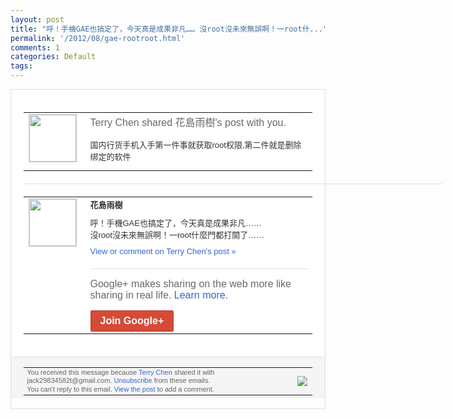 ```yaml
---
layout: post
title: "呼！手機GAE也搞定了，今天真是成果非凡…… 沒root沒未來無誤啊！一root什..."
permalink: '/2012/08/gae-rootroot.html'
comments: 1
categories: Default
tags: 
---
```

<div style="border:solid 1px #dfdfdf;color:#686868;font:13px Arial"><div style="background-color:#fff;padding:20px;"><table cellpadding="0" cellspacing="0"><tr><td style="padding-right:15px;vertical-align:top"><a href="https://plus.google.com/_/notifications/emlink?emrecipient=110200756825219614165&amp;emid=CLj5yPfohLICFWgBtAodrSkAAA&amp;path=%2F108643996575278738906&amp;dt=1345967839400&amp;uob=8"><img height="75" src="https://lh3.googleusercontent.com/-KKRGTyJ5Bl0/AAAAAAAAAAI/AAAAAAAAEEY/jllxqER5dCk/s75-c-k-a/photo.jpg" style="border:solid 1px #cccccc;" width="75"/></a></td><td style="width:578px;color:#333;font:13px Arial;vertical-align:top"><div style="color:#686868;font:16px Arial;padding-bottom:15px">Terry Chen shared 花島雨樹's post with you.</div><div style="padding-bottom:10px">国内行货手机入手第一件事就获取root权<wbr/>限,第二件就是删除绑定的软件</div></td></tr></table><div style="margin:20px 0;border-bottom:solid 1px #dfdfdf;width:670px"></div><table cellpadding="0" cellspacing="0"><tr><td style="padding-right:15px;vertical-align:top"><a href="https://plus.google.com/_/notifications/emlink?emrecipient=110200756825219614165&amp;emid=CLj5yPfohLICFWgBtAodrSkAAA&amp;path=%2F112714763098738464933&amp;dt=1345967839400&amp;uob=8"><img height="75" src="https://lh5.googleusercontent.com/-1biUDNrr9Ac/AAAAAAAAAAI/AAAAAAAAd-Q/UdxyJIs3SuU/s75-c-k-a/photo.jpg" style="border:solid 1px #cccccc;" width="75"/></a></td><td style="width:578px;color:#333;font:13px Arial;vertical-align:top"><div style="font-weight:bold;padding-bottom:10px">花島雨樹</div><div style="padding-bottom:10px">呼！手機GAE也搞定了，今天真是成果非凡<wbr/>……<br/>沒root沒未來無誤啊！一root什<wbr/>麼門都打開了……</div><a href="https://plus.google.com/_/notifications/emlink?emrecipient=110200756825219614165&amp;emid=CLj5yPfohLICFWgBtAodrSkAAA&amp;path=%2F108643996575278738906%2Fposts%2FC8hfDADtyji%3Fgpinv%3DAMIXal-s2_sWfC93X6vTmVOD5uVwIfckZBN-Nlsnm3sslA2euVhhzWFItgSWl_HqiYngoQTEA2zXg6QlxaNx05cA1ydVKNg3Kqn89xiE4HVij14nwg9gKi8&amp;dt=1345967839400&amp;uob=8" style="color:#3366CC;text-decoration:none">View or comment on Terry Chen's post »</a><div style="margin-top:20px;border-top:solid 1px #dfdfdf"><div style="padding:15px 0;color:#686868;font:16px Arial">Google+ makes sharing on the web more like sharing in real life. <a href="http://www.google.com/+/learnmore/" style="color:#3366CC;text-decoration:none">Learn more</a>.</div><a href="https://plus.google.com/_/notifications/emlink?emrecipient=110200756825219614165&amp;emid=CLj5yPfohLICFWgBtAodrSkAAA&amp;path=%2F%3Fgpinv%3DAMIXal-s2_sWfC93X6vTmVOD5uVwIfckZBN-Nlsnm3sslA2euVhhzWFItgSWl_HqiYngoQTEA2zXg6QlxaNx05cA1ydVKNg3Kqn89xiE4HVij14nwg9gKi8&amp;dt=1345967839400&amp;uob=8" style="display:inline-block;padding:7px 15px;background-color:#d44b38; color:#fff;font-size:16px; font-weight:bold;border-radius:2px;-webkit-border-radius:2px; -moz-border-radius:2px;border:solid 1px #c43b28; white-space:nowrap;text-decoration:none">Join Google+</a></div></td></tr></table></div><div style="border-top:solid 1px #dfdfdf;padding:0 20px; background-color:#f5f5f5"><table cellpadding="0" cellspacing="0" style="height:50px"><tbody><tr><td style="vertical-align:middle;width:100%; color:#636363;font:11px Arial; line-height:120%">You received this message because <a href="https://plus.google.com/_/notifications/emlink?emrecipient=110200756825219614165&amp;emid=CLj5yPfohLICFWgBtAodrSkAAA&amp;path=%2F108643996575278738906%3Fgpinv%3DAMIXal-s2_sWfC93X6vTmVOD5uVwIfckZBN-Nlsnm3sslA2euVhhzWFItgSWl_HqiYngoQTEA2zXg6QlxaNx05cA1ydVKNg3Kqn89xiE4HVij14nwg9gKi8&amp;dt=1345967839400&amp;uob=8" style="color:#3366CC;text-decoration:none">Terry Chen</a> shared it with jack29834582t@gmail.com. <a href="https://plus.google.com/_/notifications/emlink?emrecipient=110200756825219614165&amp;emid=CLj5yPfohLICFWgBtAodrSkAAA&amp;path=%2F_%2Fnonplus%2Femailsettings%3Fgpinv%3DAMIXal-s2_sWfC93X6vTmVOD5uVwIfckZBN-Nlsnm3sslA2euVhhzWFItgSWl_HqiYngoQTEA2zXg6QlxaNx05cA1ydVKNg3Kqn89xiE4HVij14nwg9gKi8%26est%3DADH5u8X3b-1P_Bc69zohL3z6KN4JjgaOyL-bjFv2bHXlJGBhIX7VWc42eWf4B61S4G37Go2pquoTwqCRuC-u5JFoothISZ5Y3vKma494ane1CYIl9_qKD4lfykoYmR3L_NTixqevSHUSPBUhiV53ODuBKBu4ZqXF3A&amp;dt=1345967839400&amp;uob=8" style="color:#3366CC;text-decoration:none">Unsubscribe</a> from these emails.<br/>You can't reply to this email. <a href="https://plus.google.com/_/notifications/emlink?emrecipient=110200756825219614165&amp;emid=CLj5yPfohLICFWgBtAodrSkAAA&amp;path=%2F108643996575278738906%2Fposts%2FC8hfDADtyji%3Fgpinv%3DAMIXal-s2_sWfC93X6vTmVOD5uVwIfckZBN-Nlsnm3sslA2euVhhzWFItgSWl_HqiYngoQTEA2zXg6QlxaNx05cA1ydVKNg3Kqn89xiE4HVij14nwg9gKi8&amp;dt=1345967839400&amp;uob=8" style="color:#3366CC;text-decoration:none">View the post</a> to add a comment.<br/></td><td><img src="https://ssl.gstatic.com/s2/oz/images/notifications/logo/google-plus-6617a72bb36cc548861652780c9e6ff1.png"/></td></tr></tbody></table></div></div>